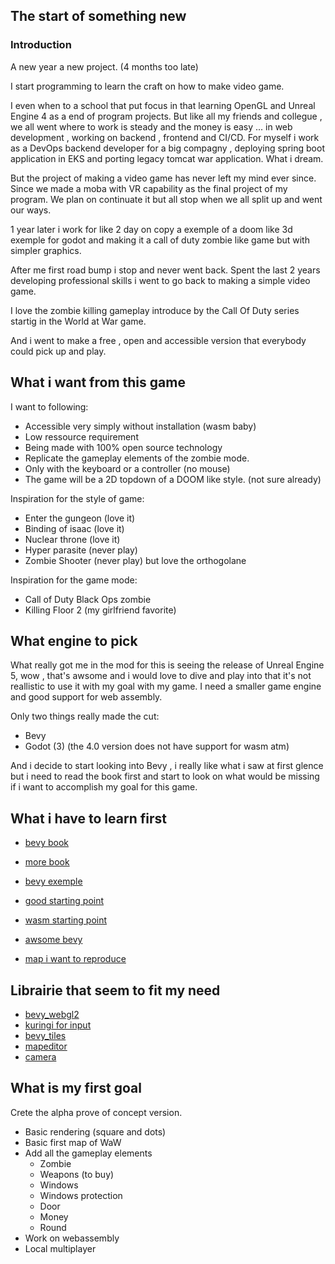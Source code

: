 

## The start of something new


### Introduction 

A new year a new project. (4 months too late)

I start programming to learn the craft on how to make video game.

I even when to a school that put focus in that learning OpenGL and
Unreal Engine 4 as a end of program projects. But like all my
friends and collegue , we all went where to work is steady and
the money is easy ... in web development , working on backend ,
frontend and CI/CD. For myself i work as a DevOps backend developer
for a big compagny , deploying spring boot application in EKS and
porting legacy tomcat war application. What i dream.

But the project of making a video game has never left my mind ever since.
Since we made a moba with VR capability as the final project of my program.
We plan on continuate it but all stop when we all split up and went our ways.

1 year later i work for like 2 day on copy a exemple of a doom like 3d exemple
for godot and making it a call of duty zombie like game but with simpler graphics.

After me first road bump i stop and never went back. Spent the last 2 years
developing professional skills i went to go back to making a simple video game.

I love the zombie killing gameplay introduce by the Call Of Duty series
startig in the World at War game.

And i went to make a free , open and accessible version that everybody
could pick up and play.


## What i want from this game

I want to following:

* Accessible very simply without installation (wasm baby)
* Low ressource requirement
* Being made with 100% open source technology
* Replicate the gameplay elements of the zombie mode.
* Only with the keyboard or a controller (no mouse)
* The game will be a 2D topdown of a DOOM like style. (not sure already)


Inspiration for the style of game:

* Enter the gungeon (love it)
* Binding of isaac (love it)
* Nuclear throne (love it)
* Hyper parasite (never play)
* Zombie Shooter (never play) but love the orthogolane

Inspiration for the game mode:

* Call of Duty Black Ops zombie 
* Killing Floor 2 (my girlfriend favorite)


## What engine to pick

What really got me in the mod for this is seeing the release of Unreal Engine 5, wow , that's awsome and
i would love to dive and play into that it's not reallistic to use it with my goal with my game.
I need a smaller game engine and good support for web assembly.

Only two things really made the cut:

* Bevy
* Godot (3) (the 4.0 version does not have support for wasm atm)

And i decide to start looking into Bevy , i really like what i saw at first glence but i need to read the book
first and start to look on what would be missing if i want to accomplish my goal for this game.


## What i have to learn first

* [bevy book](https://bevyengine.org/learn/book/getting-started/setup/)
* [more book](https://bevy-cheatbook.github.io/)
* [bevy exemple](https://github.com/bevyengine/bevy/tree/latest/examples#2d-rendering)
* [good starting point](https://grapeprogrammer.com/rust-rungun-game-bevy/)
* [wasm starting point](https://github.com/mrk-its/bevy-robbo)

* [awsome bevy](https://github.com/zkat/awesome-bevy)
* [map i want to reproduce](https://oyster.ignimgs.com/wordpress/stg.ign.com/2016/04/overview.jpg)

## Librairie that seem to fit my need

* [bevy_webgl2](https://github.com/mrk-its/bevy_webgl2)
* [kuringi for input](https://crates.io/crates/kurinji)
* [bevy_tiles](https://github.com/stararawn/bevy_tiled)
* [mapeditor](https://www.mapeditor.org/)
* [camera](https://crates.io/crates/bevy_fly_camera)


## What is my first goal

Crete the alpha prove of concept version.

* Basic rendering (square and dots)
* Basic first map of WaW
* Add all the gameplay elements
    * Zombie
    * Weapons (to buy)
    * Windows
    * Windows protection
    * Door 
    * Money
    * Round
* Work on webassembly
* Local multiplayer


